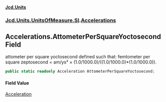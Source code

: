 #### [Jcd.Units](index.md 'index')
### [Jcd.Units.UnitsOfMeasure.SI](Jcd.Units.UnitsOfMeasure.SI.md 'Jcd.Units.UnitsOfMeasure.SI').[Accelerations](Accelerations.md 'Jcd.Units.UnitsOfMeasure.SI.Accelerations')

## Accelerations.AttometerPerSquareYoctosecond Field

attometer per square yoctosecond defined such that: femtometer per square zeptosecond = am/ys² × (1.0/1000.0)/((1.0/1000.0)*(1.0/1000.0)).

```csharp
public static readonly Acceleration AttometerPerSquareYoctosecond;
```

#### Field Value
[Acceleration](Acceleration.md 'Jcd.Units.UnitTypes.Acceleration')